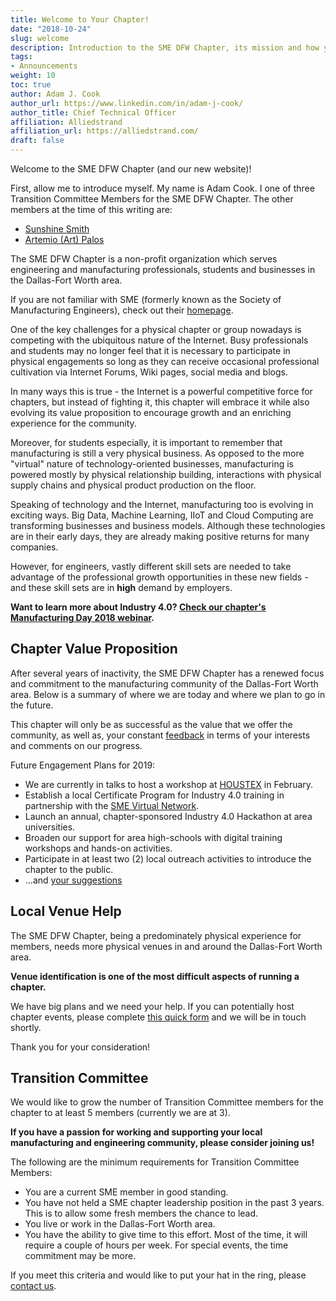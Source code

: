 ```yaml
---
title: Welcome to Your Chapter!
date: "2018-10-24"
slug: welcome
description: Introduction to the SME DFW Chapter, its mission and how you can get involved.
tags:
- Announcements
weight: 10
toc: true
author: Adam J. Cook
author_url: https://www.linkedin.com/in/adam-j-cook/
author_title: Chief Technical Officer
affiliation: Alliedstrand
affiliation_url: https://alliedstrand.com/
draft: false
---
```


Welcome to the SME DFW Chapter (and our new website)!

First, allow me to introduce myself. My name is Adam Cook. I one of three
Transition Committee Members for the SME DFW Chapter. The other members at the
time of this writing are:

- [Sunshine Smith](https://www.linkedin.com/in/sunshine-smith2018/)
- [Artemio (Art) Palos](https://www.linkedin.com/in/artemio-palos-2528942b/)

The SME DFW Chapter is a non-profit organization which serves engineering
and manufacturing professionals, students and businesses in the Dallas-Fort
Worth area.

If you are not familiar with SME (formerly known as the Society of Manufacturing
Engineers), check out their [homepage](http://www.sme.org/).

One of the key challenges for a physical chapter or group nowadays is competing
with the ubiquitous nature of the Internet. Busy professionals and students
may no longer feel that it is necessary to participate in physical engagements
so long as they can receive occasional professional cultivation via Internet
Forums, Wiki pages, social media and blogs.

In many ways this is true - the Internet is a powerful competitive force for
chapters, but instead of fighting it, this chapter will embrace it while also
evolving its value proposition to encourage growth and an enriching experience
for the community.

Moreover, for students especially, it is important to remember that manufacturing
is still a very physical business. As opposed to the more "virtual" nature of
technology-oriented businesses, manufacturing is powered mostly by physical
relationship building, interactions with physical supply chains and physical
product production on the floor.

Speaking of technology and the Internet, manufacturing too is evolving in exciting
ways. Big Data, Machine Learning, IIoT and Cloud Computing are transforming
businesses and business models. Although these technologies are in their early
days, they are already making positive returns for many companies.

However, for engineers, vastly different skill sets are needed to take advantage
of the professional growth opportunities in these new fields - and these skill
sets are in **high** demand by employers.

**Want to learn more about Industry 4.0? [Check our chapter's Manufacturing Day 2018 webinar](https://www.youtube.com/watch?v=6Sp9N0zUfwc).**

## Chapter Value Proposition

After several years of inactivity, the SME DFW Chapter has a renewed focus and
commitment to the manufacturing community of the Dallas-Fort Worth area. Below
is a summary of where we are today and where we plan to go in the future.

This chapter will only be as successful as the value that we offer the community,
as well as, your constant [feedback](https://goo.gl/forms/qut4cYyM1LTPWleP2) in
terms of your interests and comments on our progress.

Future Engagement Plans for 2019:

- We are currently in talks to host a workshop at [HOUSTEX](https://houstexonline.com/) in February.
- Establish a local Certificate Program for Industry 4.0 training in partnership with the [SME Virtual Network](https://smevirtual.com/).
- Launch an annual, chapter-sponsored Industry 4.0 Hackathon at area universities.
- Broaden our support for area high-schools with digital training workshops and hands-on activities.
- Participate in at least two (2) local outreach activities to introduce the chapter to the public.
- ...and [your suggestions](https://goo.gl/forms/qut4cYyM1LTPWleP2)

## Local Venue Help

The SME DFW Chapter, being a predominately physical experience for members, needs
more physical venues in and around the Dallas-Fort Worth area.

**Venue identification is one of the most difficult aspects of running a chapter.**

We have big plans and we need your help. If you can potentially host chapter
events, please complete [this quick form](https://goo.gl/forms/tWpYiXHm1wxH2JwS2)
and we will be in touch shortly.

Thank you for your consideration!

## Transition Committee

We would like to grow the number of Transition Committee members for the chapter
to at least 5 members (currently we are at 3).

**If you have a passion for working and supporting your local manufacturing and
engineering community, please consider joining us!**

The following are the minimum requirements for Transition Committee Members:

- You are a current SME member in good standing.
- You have not held a SME chapter leadership position in the past 3 years. This is to allow some fresh members the chance to lead.
- You live or work in the Dallas-Fort Worth area.
- You have the ability to give time to this effort. Most of the time, it will require a couple of hours per week. For special events, the time commitment may be more.

If you meet this criteria and would like to put your hat in the ring, please
[contact us](https://goo.gl/forms/qut4cYyM1LTPWleP2).
